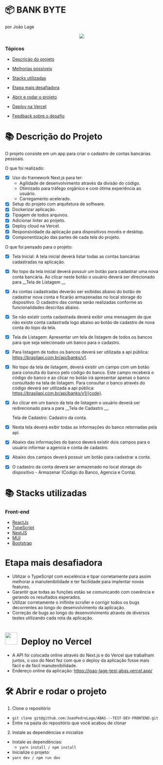 # :package: BANK BYTE
por João Lage

<p align="center">
   <img src="http://img.shields.io/static/v1?label=STATUS&message=EM%20DESENVOLVIMENTO&color=RED&style=for-the-badge"/>
</p>

### Tópicos

- [Descrição do projeto](#books-descrição-do-projeto)

- [Melhorias possíveis](#construction-melhorias-possíveis)

- [Stacks utilizadas](#books-stacks-utilizadas)

- [Etapa mais desafiadora](#%EF%B8%8F-etapa-mais-desafiadora)

- [Abrir e rodar o projeto](#%EF%B8%8F-abrir-e-rodar-o-projeto)

- [Deploy na Vercel](#deploy)

- [Feedback sobre o desafio](#recycle-feedback-sobre-o-desafio)



# :books: Descrição do Projeto

O projeto consiste em um app para criar o cadastro de contas bancárias pessoais.

O que foi realizado:
- [x] Uso do framework Next.js para ter:
   * Agilidade de desenvolvimento através da divisão do código.
   * Otimizado para tráfego orgânico e com ótima experiência ao usuário.
   * Carregamento acelerado.
- [x] Setup do projeto com arquitetura de software.
- [x] Dockerizar aplicação.
- [x] Tipagem de todos arquivos.
- [x] Adicionar linter ao projeto.
- [x] Deploy cloud na Vercel.
- [X] Responsividade da aplicação para dispositivos movéis e desktop.
- [X] Componentização das partes de cada tela do projeto.

O que foi pensado para o projeto:
- [X] Tela Inicial: A tela inicial deverá listar todas as contas bancárias cadastradas na aplicação.
- [X] No topo da tela inicial deverá possuir um botão para cadastrar uma nova conta bancária. Ao clicar neste botão o usuário deverá ser direcionado para __Tela de Listagem __
- [X] As contas cadastradas deverão ser exibidas abaixo do botão de cadastrar nova conta e ficarão armazenadas no local storage do dispositivo. O cadastro das contas serão realizadas conforme as funcionalidades descritas abaixo.
- [X] Se não existir conta cadastrada deverá exibir uma mensagem de que não existe conta cadastrada logo abaixo ao botão de cadastro de nova conta do topo da tela.

- [X] Tela de Listagem: Apresentar um tela de listagem de todos os bancos para que seja selecionado um banco para o cadastro.
- [x] Para listagem de todos os bancos deverá ser utilizada a api pública: https://brasilapi.com.br/api/banks/v1.
- [x] No topo da tela de listagem, deverá existir um campo com um botão para consulta do banco pelo código do banco. Este campo receberá o código do banco e ao clicar no botão irá apresentar apenas o banco consultado na tela de listagem. Para consultar o banco através do código deverá ser utilizada a api pública: https://brasilapi.com.br/api/banks/v1/{code}.
- [x] Ao clicar em um banco da tela de listagem o usuário deverá ser redirecionado para a para __Tela de Cadastro __.

   Tela de Cadastro: Cadastro da conta.
- [x] Nesta tela deverá exibir todas as informações do banco retornadas pela api.
- [x] Abaixo das informações do banco deverá existir dois campos para o usuário informar a agencia e conta de cadastro.
- [x] Abaixo dos campos deverá possuir um botão para cadastrar a conta.
- [x] O cadastro da conta deverá ser armazenado no local storage do dispositivo - Armazenar (Codigo do Banco, Agencia e Conta).


# :books: Stacks utilizadas

### Front-end
- [ReactJs](https://pt-br.reactjs.org/)
- [TypeScript](https://www.typescriptlang.org/)
- [NextJS](https://nextjs.org/)
- [MUI](https://mui.com/)
- [Bootstrap](https://getbootstrap.com/)



# Etapa mais desafiadora

- Utilizar o TypeScript com excelência e tipar corretamente para assim melhorar a manutenibilidade e ter facilidade para implentar novas features.
- Garantir que todas as funções estão se comunicando com coerência e gerando os resultados esperados.
- Utilizar corretamente o inifinite scroller e corrigir todos os bugs decorrentes ao longo do desenvolvimento da aplicação.
- Correção de bugs ao longo do desenvolvimento através de diversos testes utilizando cada rota da aplicação.

#  <img src="https://cdn.changelog.com/uploads/icons/news_sources/qGw/icon_small.png?v=63692097118" width='40px'/> &nbsp;Deploy no Vercel
* A API foi colocada online através do Next.js e do Vercel que trabalham juntos, o uso do Next fez com que o deploy da aplicação fosse mais fácil e de fácil manutenibilidade.
* Endereço online da aplicação: https://joao-lage-test-abas.vercel.app/




# 🛠️ Abrir e rodar o projeto

1. Clone o repositório
  * `git clone git@github.com:JoaoPedroLage/ABAS---TEST-DEV-FRONTEND.git`
  * Entre na pasta do repositório que você acabou de clonar

2. Instale as dependências e inicialize
  * Instale as dependências:
    * `yarn install / npm install`
  * Inicialize o projeto:
   * `yarn dev / npm run dev`
